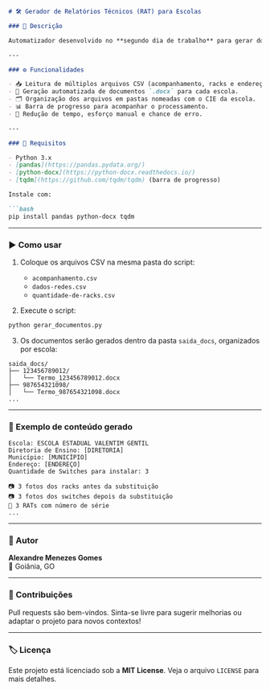 
```markdown
# 🛠️ Gerador de Relatórios Técnicos (RAT) para Escolas

### 📌 Descrição

Automatizador desenvolvido no **segundo dia de trabalho** para gerar documentos Word (.docx) personalizados com informações técnicas de **635 escolas** da rede estadual. O script substitui uma tarefa que antes era feita por **quatro colaboradores durante vários dias** — agora concluída em minutos.

---

### ⚙️ Funcionalidades

- 📥 Leitura de múltiplos arquivos CSV (acompanhamento, racks e endereçamento IP).
- 📝 Geração automatizada de documentos `.docx` para cada escola.
- 🗂️ Organização dos arquivos em pastas nomeadas com o CIE da escola.
- 📊 Barra de progresso para acompanhar o processamento.
- 🚀 Redução de tempo, esforço manual e chance de erro.

---

### 📁 Requisitos

- Python 3.x  
- [pandas](https://pandas.pydata.org/)
- [python-docx](https://python-docx.readthedocs.io/)
- [tqdm](https://github.com/tqdm/tqdm) (barra de progresso)

Instale com:

```bash
pip install pandas python-docx tqdm
```

---

### ▶️ Como usar

1. Coloque os arquivos CSV na mesma pasta do script:
   - `acompanhamento.csv`
   - `dados-redes.csv`
   - `quantidade-de-racks.csv`

2. Execute o script:

```bash
python gerar_documentos.py
```

3. Os documentos serão gerados dentro da pasta `saida_docs`, organizados por escola:

```
saida_docs/
├── 123456789012/
│   └── Termo_123456789012.docx
├── 987654321098/
│   └── Termo_987654321098.docx
...
```

---

### 🧠 Exemplo de conteúdo gerado

```
Escola: ESCOLA ESTADUAL VALENTIM GENTIL
Diretoria de Ensino: [DIRETORIA]
Município: [MUNICÍPIO]
Endereço: [ENDEREÇO]
Quantidade de Switches para instalar: 3

📷 3 fotos dos racks antes da substituição  
📷 3 fotos dos switches depois da substituição  
🧾 3 RATs com número de série  
...
```

---

### 📌 Autor

**Alexandre Menezes Gomes**  
📍 Goiânia, GO  

---

### 🤝 Contribuições

Pull requests são bem-vindos. Sinta-se livre para sugerir melhorias ou adaptar o projeto para novos contextos!

---

### 🏷️ Licença

Este projeto está licenciado sob a **MIT License**. Veja o arquivo `LICENSE` para mais detalhes.

```

